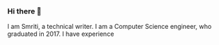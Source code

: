 ### Hi there 👋
I am Smriti, a technical writer. I am a Computer Science engineer, who graduated in 2017. I have experience 
<!--
**SmritiSatyan/SmritiSatyan** is a ✨ _special_ ✨ repository because its `README.md` (this file) appears on your GitHub profile.

Here are some ideas to get you started:

- 🔭 I’m currently working on ...
- 🌱 I’m currently learning ...
- 👯 I’m looking to collaborate on ...
- 🤔 I’m looking for help with ...
- 💬 Ask me about ...
- 📫 How to reach me: smriti1090@gmail.com
- 😄 Pronouns: She/Her
- ⚡ Fun fact: ...
-->
